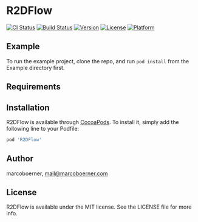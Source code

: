 # R2DFlow

[![CI Status](https://img.shields.io/travis/marcoboerner/R2DFlow.svg?style=flat)](https://travis-ci.org/marcoboerner/R2DFlow)
[![Build Status](https://app.travis-ci.com/marcoboerner/R2DFlow.svg?branch=main)](https://app.travis-ci.com/marcoboerner/R2DFlow)
[![Version](https://img.shields.io/cocoapods/v/R2DFlow.svg?style=flat)](https://cocoapods.org/pods/R2DFlow)
[![License](https://img.shields.io/cocoapods/l/R2DFlow.svg?style=flat)](https://cocoapods.org/pods/R2DFlow)
[![Platform](https://img.shields.io/cocoapods/p/R2DFlow.svg?style=flat)](https://cocoapods.org/pods/R2DFlow)

## Example

To run the example project, clone the repo, and run `pod install` from the Example directory first.

## Requirements

## Installation

R2DFlow is available through [CocoaPods](https://cocoapods.org). To install
it, simply add the following line to your Podfile:

```ruby
pod 'R2DFlow'
```

## Author

marcoboerner, mail@marcoboerner.com

## License

R2DFlow is available under the MIT license. See the LICENSE file for more info.

